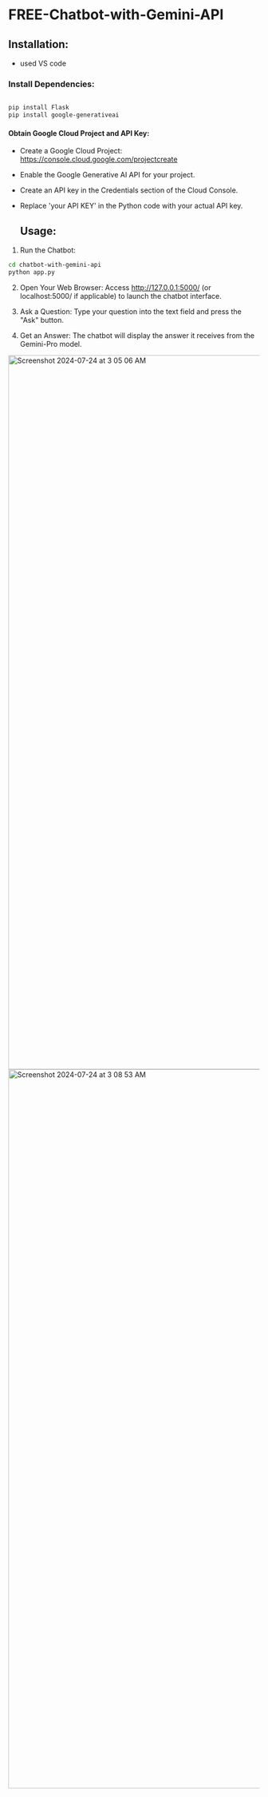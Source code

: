 # FREE-Chatbot-with-Gemini-API

## Installation:
- used VS code 

### Install Dependencies:

 ```bash

pip install Flask
pip install google-generativeai
```

#### Obtain Google Cloud Project and API Key:

- Create a Google Cloud Project: https://console.cloud.google.com/projectcreate
- Enable the Google Generative AI API for your project.
- Create an API key in the Credentials section of the Cloud Console.
- Replace 'your API KEY' in the Python code with your actual API key.

  ## Usage:

1. Run the Chatbot:

 ```bash
cd chatbot-with-gemini-api
python app.py
 ```

2. Open Your Web Browser:
Access http://127.0.0.1:5000/ (or localhost:5000/ if applicable) to launch the chatbot interface.

3. Ask a Question:
Type your question into the text field and press the "Ask" button.

4. Get an Answer:
The chatbot will display the answer it receives from the Gemini-Pro model.

<img width="1430" alt="Screenshot 2024-07-24 at 3 05 06 AM" src="https://github.com/user-attachments/assets/021d748d-54c6-42fb-9efb-a205a99c5b62">

<img width="1440" alt="Screenshot 2024-07-24 at 3 08 53 AM" src="https://github.com/user-attachments/assets/32a67b9a-fc27-4fa1-8d87-b223deab444e">


